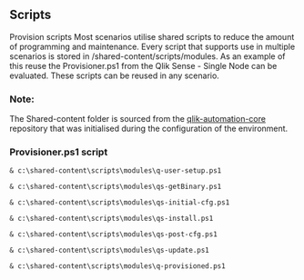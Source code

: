 ## Scripts

Provision scripts
Most scenarios utilise shared scripts to reduce the amount of programming and maintenance.  Every script that supports use in multiple scenarios is stored in /shared-content/scripts/modules.
As an example of this reuse the Provisioner.ps1 from the Qlik Sense - Single Node can be evaluated.  These scripts can be reused in any scenario.

### Note:
The Shared-content folder is sourced from the [qlik-automation-core](https://github.com/Qlik-Partner-Tools/qlik-automation-core) repository that was initialised during the configuration of the environment.

### Provisioner.ps1 script
```
& c:\shared-content\scripts\modules\q-user-setup.ps1

& c:\shared-content\scripts\modules\qs-getBinary.ps1

& c:\shared-content\scripts\modules\qs-initial-cfg.ps1

& c:\shared-content\scripts\modules\qs-install.ps1

& c:\shared-content\scripts\modules\qs-post-cfg.ps1

& c:\shared-content\scripts\modules\qs-update.ps1

& c:\shared-content\scripts\modules\q-provisioned.ps1
```